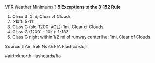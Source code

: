 VFR Weather Minimums
?
**5 Exceptions to the 3-152 Rule**
1. Class B: 3mi, Clear of Clouds
2. \>10ft: 5-111
3. Class G (sfc-1200' AGL): 1mi, Clear of Clouds
4. Class G (1200' - 10k'): 1-152
5. Class G night within 1/2 mi of runway centerline: 1mi, Clear of Clouds


Source: [[Air Trek North FIA Flashcards]]

#airtreknorth-flashcards/fia